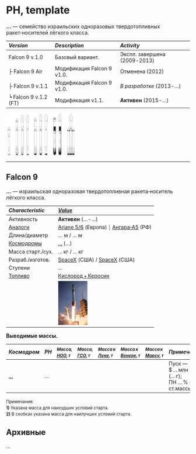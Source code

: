 # РН, template

**…** — семейство израильских одноразовых твердотопливных ракет‑носителей лёгкого класса.

|*Version*|*Description*|*Activity*|
|:--|:--|:--|
|Falcon 9 v.1.0  |Базовый вариант. | Экспл. завершена (2009 ‑ 2013)  |
|├ Falcon 9 Air  |Модификация Falcon 9 v1.0. | Отменена (2012)  |
|├ Falcon 9 v.1.1  |Модификация Falcon 9 v1.0. |*В разработке* (2013 ‑ …)  |
|┕ Falcon 9 v.1.2 (FT)  |Модификация v1.1. |**Активен** (2015 ‑ …)  |

[![](f/lv/falcon/falcon_rocket_family_thumb.jpg)](f/lv/falcon/falcon_rocket_family.png)


---

<p style="page-break-after:always"> </p>

## Falcon 9
**…** — израильская одноразовая твердотопливная ракета‑носитель лёгкого класса.

|*Characteristic*|*[Value](si.md)*|
|:--|:--|
|Активность  |**Активен** (… ‑ …)  |
|[Аналоги](analogue.md)  | [Ariane 5/6](arian.md) (Европа) ┊ [Ангара‑А5](angara.md) (РФ)  |
|Длина/диаметр  | … м / … м  |
|[Космодромы](spaceport.md)  | […](….md) (…)  |
|Масса старт./сух.  | … кг / … кг  |
|Разраб./изготов.  | [SpaceX](03_spacex.md) (США) / [SpaceX](03_spacex.md) (США)  |
|Ступени  | … |
|[Топливо](fuel.md)  | [Кислород + Керосин](o_plus.md)  |
|| [![](f/lv/falcon/falcon9_2018_thumb.jpg)](f/lv/falcon/falcon9_2018.jpg)  |

**Выводимые массы.**

|*Космодром*|*РН*|<small>*Масса,<br> [НОО](nnb.md), т*</small>|<small>*Масса,<br> [ГСО](nnb.md), т*</small>|<small>*Масса к<br> [Луне](moon.md), т*</small>|<small>*Масса к<br> [Венере](venus.md), т*</small>|<small>*Масса к<br> [Марсу](mars.md), т*</small>|*Примечания*|
|:--|:--|:--|:--|:--|:--|:--|:--|
| […](….md) | … |  |  |  |  |  | Пуск — $ … млн (… г);<br> ПН … % от ст.массы |

<small>Примечания:<br> **1)** Указана масса для наихудших условий старта.<br> **2)** В скобках указана масса для наилучших условий старта.</small>



<p style="page-break-after:always"> </p>

## Архивные

…
